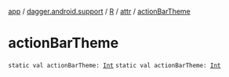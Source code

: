 [app](../../../index.md) / [dagger.android.support](../../index.md) / [R](../index.md) / [attr](index.md) / [actionBarTheme](./action-bar-theme.md)

# actionBarTheme

`static val actionBarTheme: `[`Int`](https://kotlinlang.org/api/latest/jvm/stdlib/kotlin/-int/index.html)
`static val actionBarTheme: `[`Int`](https://kotlinlang.org/api/latest/jvm/stdlib/kotlin/-int/index.html)